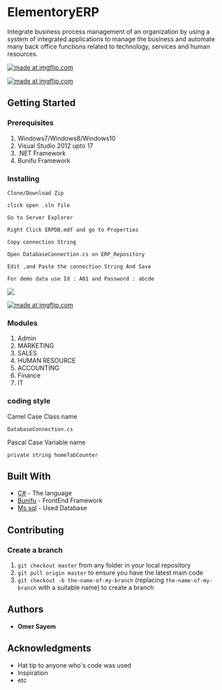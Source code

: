 # ElementoryERP
Integrate business process management of an organization by using a system of integrated applications to manage the business and automate many back office functions related to technology, services and human resources.

<a href="https://imgflip.com/gif/29t893"><img src="https://i.imgflip.com/29t893.gif" title="made at imgflip.com"/></a>

<a href="https://imgflip.com/gif/29t8cy"><img src="https://i.imgflip.com/29t8cy.gif" title="made at imgflip.com"/></a>

## Getting Started

### Prerequisites

1. Windows7/Windows8/Windows10
1. Visual Studio 2012 upto 17
1. .NET Framework
1. Bunifu Framework

### Installing

```
Clone/Download Zip
```
```
click open .sln file
```
```
Go to Server Explorer
```
```
Right Click ERPDB.mdf and go to Properties
```
```
Copy connection String
```
```
Open DatabaseConnection.cs on ERP_Repository
```
```
Edit ,and Paste the connection String And Save
```
```
For demo data use Id : A01 and Password : abcde 
```


<a href="https://imgflip.com/gif/29t6ny"><img src="https://i.imgflip.com/29t6ny.gif" /></a>

<a href="https://imgflip.com/gif/29t73x"><img src="https://i.imgflip.com/29t73x.gif" title="made at imgflip.com"/></a>

### Modules

1. Admin
1. MARKETING
1. SALES
1. HUMAN RESOURCE
1. ACCOUNTING
1. Finance
1. IT


### coding style 

Camel Case Class name

```
DatabaseConnection.cs
```
Pascal Case Variable name

```
private string homeTabCounter
```

## Built With

* [C#](https://docs.microsoft.com/en-us/dotnet/csharp/) - The language 
* [Bunifu](https://bunifuframework.com/) - FrontEnd Framework
* [Ms sql](https://www.microsoft.com/en-us/sql-server/sql-server-2016) - Used Database

## Contributing

### Create a branch

1. `git checkout master` from any folder in your local repository
1. `git pull origin master` to ensure you have the latest main code
1. `git checkout -b the-name-of-my-branch` (replacing `the-name-of-my-branch` with a suitable name) to create a branch


## Authors

* **Omer Sayem** 


## Acknowledgments

* Hat tip to anyone who's code was used
* Inspiration
* etc


